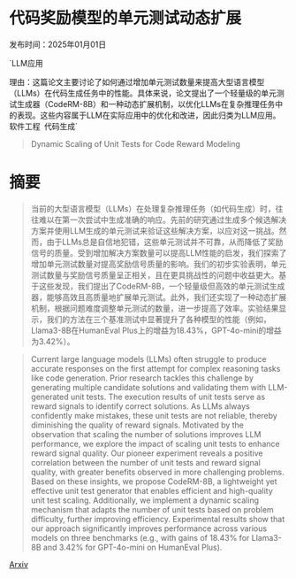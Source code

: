 # 代码奖励模型的单元测试动态扩展

发布时间：2025年01月01日

`LLM应用

理由：这篇论文主要讨论了如何通过增加单元测试数量来提高大型语言模型（LLMs）在代码生成任务中的性能。具体来说，论文提出了一个轻量级的单元测试生成器（CodeRM-8B）和一种动态扩展机制，以优化LLMs在复杂推理任务中的表现。这些内容属于LLM在实际应用中的优化和改进，因此归类为LLM应用。` `软件工程` `代码生成`

> Dynamic Scaling of Unit Tests for Code Reward Modeling

# 摘要

> 当前的大型语言模型（LLMs）在处理复杂推理任务（如代码生成）时，往往难以在第一次尝试中生成准确的响应。先前的研究通过生成多个候选解决方案并使用LLM生成的单元测试来验证这些解决方案，以应对这一挑战。然而，由于LLMs总是自信地犯错，这些单元测试并不可靠，从而降低了奖励信号的质量。受到增加解决方案数量可以提高LLM性能的启发，我们探索了增加单元测试数量对提高奖励信号质量的影响。我们的初步实验表明，单元测试数量与奖励信号质量呈正相关，且在更具挑战性的问题中收益更大。基于这些发现，我们提出了CodeRM-8B，一个轻量级但高效的单元测试生成器，能够高效且高质量地扩展单元测试。此外，我们还实现了一种动态扩展机制，根据问题难度调整单元测试的数量，进一步提高了效率。实验结果显示，我们的方法在三个基准测试中显著提升了各种模型的性能（例如，Llama3-8B在HumanEval Plus上的增益为18.43%，GPT-4o-mini的增益为3.42%）。

> Current large language models (LLMs) often struggle to produce accurate responses on the first attempt for complex reasoning tasks like code generation. Prior research tackles this challenge by generating multiple candidate solutions and validating them with LLM-generated unit tests. The execution results of unit tests serve as reward signals to identify correct solutions. As LLMs always confidently make mistakes, these unit tests are not reliable, thereby diminishing the quality of reward signals. Motivated by the observation that scaling the number of solutions improves LLM performance, we explore the impact of scaling unit tests to enhance reward signal quality. Our pioneer experiment reveals a positive correlation between the number of unit tests and reward signal quality, with greater benefits observed in more challenging problems. Based on these insights, we propose CodeRM-8B, a lightweight yet effective unit test generator that enables efficient and high-quality unit test scaling. Additionally, we implement a dynamic scaling mechanism that adapts the number of unit tests based on problem difficulty, further improving efficiency. Experimental results show that our approach significantly improves performance across various models on three benchmarks (e.g., with gains of 18.43% for Llama3-8B and 3.42% for GPT-4o-mini on HumanEval Plus).

[Arxiv](https://arxiv.org/abs/2501.01054)
